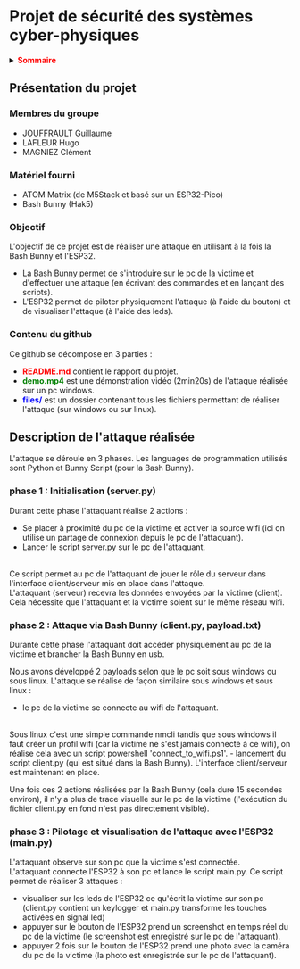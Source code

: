 # Projet de sécurité des systèmes cyber-physiques

<!-- SOMMAIRE -->
<details>
  <summary><strong style="color:red">Sommaire</strong></summary>
  <ol>
    <li>
      <a href="#présentation-du-projet">Présentation du projet</a>
      <ul>
        <li><a href="#membres-du-groupe">Membres du groupe</a></li>
        <li><a href="#matériel-fourni">Matériel fourni</a></li>
        <li><a href="#objectif">Objectif</a></li>
        <li><a href="#contenu-du-github">Contenu du github</a></li>
      </ul>
    </li>
    <li>
      <a href="#description-de-lattaque-réalisée">Description de l'attaque réalisée</a>
      <ul>
        <li><a href="#phase-1--initialisation-serverpy">phase 1 : Initialisation (server.py)</a></li>
        <li><a href="#phase-2--attaque-via-bash-bunny-clientpy-payloadtxt">phase 2 : Attaque via Bash Bunny (client.py, payload.txt)</a></li>
        <li><a href="#phase-3--pilotage-et-visualisation-de-lattaque-avec-lesp32-mainpy">phase 3 : Pilotage et visualisation de l'attaque avec l'ESP32 (main.py)</a></li>
      </ul>
    </li>
  </ol>
</details>

## **Présentation du projet**

### **Membres du groupe**
- JOUFFRAULT Guillaume
- LAFLEUR Hugo
- MAGNIEZ Clément

### **Matériel fourni**
- ATOM Matrix (de M5Stack et basé sur un ESP32-Pico)
- Bash Bunny (Hak5)

### **Objectif**
L'objectif de ce projet est de réaliser une attaque en utilisant à la fois la Bash Bunny et l'ESP32.
<br />
- La Bash Bunny permet de s'introduire sur le pc de la victime et d'effectuer une attaque (en écrivant des commandes et en lançant des scripts).
- L'ESP32 permet de piloter physiquement l'attaque (à l'aide du bouton) et de visualiser l'attaque (à l'aide des leds).

### **Contenu du github**
Ce github se décompose en 3 parties :
- <text style="color:red;">**README.md**</text> contient le rapport du projet.
- <text style="color:green;">**demo.mp4**</text>
est une démonstration vidéo (2min20s) de l'attaque réalisée sur un pc windows.
- <text style="color:blue;">**files/**</text>
est un dossier contenant tous les fichiers permettant de réaliser l'attaque (sur windows ou sur linux).

## **Description de l'attaque réalisée**

L'attaque se déroule en 3 phases. Les languages de programmation utilisés sont Python et Bunny Script (pour la Bash Bunny).

### **phase 1 : Initialisation (server.py)**
Durant cette phase l'attaquant réalise 2 actions :
- Se placer à proximité du pc de la victime et activer la source wifi (ici on utilise un partage de connexion depuis le pc de l'attaquant).
- Lancer le script server.py sur le pc de l'attaquant.
<br/>
Ce script permet au pc de l'attaquant de jouer le rôle du serveur dans l'interface client/serveur mis en place dans l'attaque.
<br/>
L'attaquant (serveur) recevra les données envoyées par la victime (client). Cela nécessite que l'attaquant et la victime soient sur le même réseau wifi.

### **phase 2 : Attaque via Bash Bunny (client.py, payload.txt)**
Durante cette phase l'attaquant doit accéder physiquement au pc de la victime et brancher la Bash Bunny en usb.

Nous avons développé 2 payloads selon que le pc soit sous windows ou sous linux. L'attaque se réalise de façon similaire sous windows et sous linux :
- le pc de la victime se connecte au wifi de l'attaquant.
<br/>
Sous linux c'est une simple commande nmcli tandis que sous windows il faut créer un profil wifi (car la victime ne s'est jamais connecté à ce wifi), on réalise cela avec un script powershell 'connect_to_wifi.ps1'.
- lancement du script client.py (qui est situé dans la Bash Bunny). L'interface client/serveur est maintenant en place.

Une fois ces 2 actions réalisées par la Bash Bunny (cela dure 15 secondes environ), il n'y a plus de trace visuelle sur le pc de la victime (l'exécution du fichier client.py en fond n'est pas directement visible).

### **phase 3 : Pilotage et visualisation de l'attaque avec l'ESP32 (main.py)**
L'attaquant observe sur son pc que la victime s'est connectée.
<br/>
L'attaquant connecte l'ESP32 à son pc et lance le script main.py. Ce script permet de réaliser 3 attaques :
- visualiser sur les leds de l'ESP32 ce qu'écrit la victime sur son pc (client.py contient un keylogger et main.py transforme les touches activées en signal led)
- appuyer sur le bouton de l'ESP32 prend un screenshot en temps réel du pc de la victime (le screenshot est enregistré sur le pc de l'attaquant).
- appuyer 2 fois sur le bouton de l'ESP32 prend une photo avec la caméra du pc de la victime (la photo est enregistrée sur le pc de l'attaquant).

